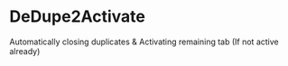 # DeDupe2Activate
  Automatically closing duplicates  &amp; Activating remaining tab (If not active already)
